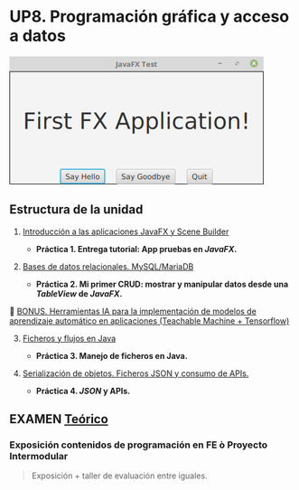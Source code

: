 # UP8. Programación gráfica y acceso a datos
![fx](fx.png)

## Estructura de la unidad
1.  [Introducción a las aplicaciones JavaFX y Scene Builder](https://pbendom3.github.io/prog-1cfgs-daw/ups/UP8/8_1_fx/index.html)

      - **Práctica 1. Entrega tutorial: App pruebas en _JavaFX_.**
   
2.  [Bases de datos relacionales. MySQL/MariaDB](https://pbendom3.github.io/prog-1cfgs-daw/ups/UP8/8_2_bbdd_mariadb/index.html)

      - **Práctica 2. Mi primer CRUD: mostrar y manipular datos desde una _TableView_ de _JavaFX_.**

🎁 [BONUS. Herramientas IA para la implementación de modelos de aprendizaje automático en aplicaciones (Teachable Machine + Tensorflow)](https://pbendom3.github.io/prog-1cfgs-daw/ups/UP8/8_3_tm/index.html)

3.  [Ficheros y flujos en Java]()

      - **Práctica 3. Manejo de ficheros en Java.**
   
4.  [Serialización de objetos. Ficheros JSON y consumo de APIs.]()

      - **Práctica 4. _JSON_ y APIs.**

## EXAMEN [Teórico](EXAMEN_TEÓRICO_3aEv.pdf)

### Exposición contenidos de programación en FE ò Proyecto Intermodular

> Exposición + taller de evaluación entre iguales.
